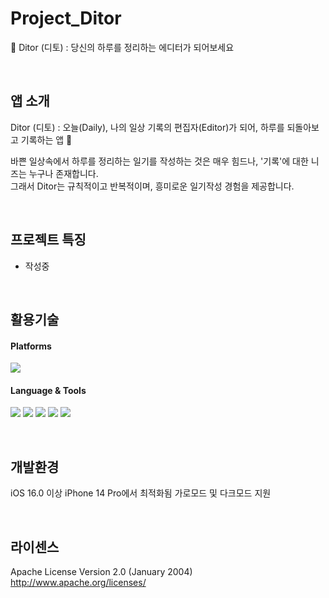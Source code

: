 # Project_Ditor
🔖 Ditor (디토) : 당신의 하루를 정리하는 에디터가 되어보세요


<br>

## 앱 소개
Ditor (디토) : 오늘(Daily), 나의 일상 기록의 편집자(Editor)가 되어, 하루를 되돌아보고 기록하는 앱 📝


바쁜 일상속에서 하루를 정리하는 일기를 작성하는 것은 매우 힘드나, '기록'에 대한 니즈는 누구나 존재합니다.  
그래서 Ditor는 규칙적이고 반복적이며, 흥미로운 일기작성 경험을 제공합니다.

<br>

## 프로젝트 특징
- 작성중

<br>

## 활용기술

#### Platforms

<img src="https://img.shields.io/badge/iOS-5A29E4?style=flat&logo=iOS&logoColor=white"/>  
    
#### Language & Tools

<img src="https://img.shields.io/badge/Xcode-147EFB?style=flat&logo=Xcode&logoColor=white"/> <img src="https://img.shields.io/badge/SwiftUI-2396F3?style=flat&logo=Swift&logoColor=white"/> <img src="https://img.shields.io/badge/Swift-F05138?style=flat&logo=swift&logoColor=white"/> <img src="https://img.shields.io/badge/Firebase-FFCA28?style=flat&logo=Firebase&logoColor=white"/> <img src="https://img.shields.io/badge/Figma-F24E1E?style=flat&logo=Figma&logoColor=white"/>
 
<br>

## 개발환경

iOS 16.0 이상
iPhone 14 Pro에서 최적화됨
가로모드 및 다크모드 지원

<br>

## 라이센스

Apache License
Version 2.0 (January 2004)  
http://www.apache.org/licenses/
